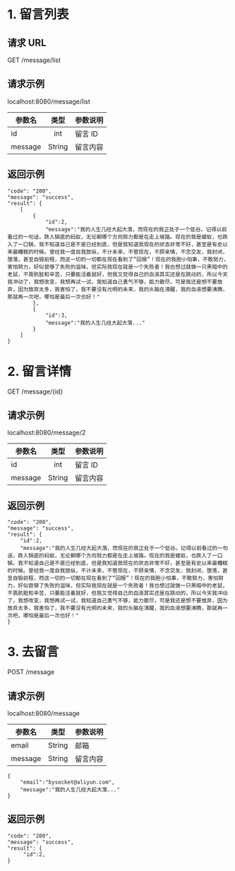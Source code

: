 # 1. 留言列表
## 请求 URL

GET /message/list

## 请求示例

localhost:8080/message/list

|参数名|类型|参数说明|
| ------------- |:-------------:| :-----|
|id|int|留言 ID|
|message|String|留言内容|


## 返回示例
```
"code": "200",
"message": "success",
"result": {
    [
        {
            "id":2,
            "message":"我的人生几经大起大落，而现在的我正处于一个低谷。记得以前看过的一句话，跌入锅底的蚂蚁，无论朝哪个方向努力都是在走上坡路。现在的我是蝼蚁，也跌入了一口锅，我不知道自己是不是已经到底，但是我知道我现在的状态非常不好，甚至是有史以来最糟糕的时候。曾经我一度自我放纵，不计未来，不管现在，不顾亲情，不念交友，我封闭，堕落，甚至自毁前程，而这一切的一切都在现在看到了“回报”！现在的我胆小怕事，不敢努力，害怕努力，好似尝够了失败的滋味，但实际我现在就是一个失败者！我也想过就做一只黑暗中的老鼠，不畏肮脏和辛苦，只要能活着就好，但我又觉得自己的血液其实还是在跳动的，所以今天我冲动了，我想改变，我想再试一试，我知道自己勇气不够，能力散尽，可是我还是想不要放弃，因为放弃太多，我害怕了，我不要没有光明的未来，我的头脑在清醒，我的血液想要沸腾，那就再一次吧，哪怕是最后一次也好！"
        },
        {
            "id":3,
            "message":"我的人生几经大起大落..."
        }
    ]
}
```

# 2. 留言详情
GET /message/{id}

## 请求示例

localhost:8080/message/2

|参数名|类型|参数说明|
| ------------- |:-------------:| :-----|
|id|int|留言 ID|
|message|String|留言内容|


## 返回示例
```
"code": "200",
"message": "success",
"result": {
    "id":2,
    "message":"我的人生几经大起大落，而现在的我正处于一个低谷。记得以前看过的一句话，跌入锅底的蚂蚁，无论朝哪个方向努力都是在走上坡路。现在的我是蝼蚁，也跌入了一口锅，我不知道自己是不是已经到底，但是我知道我现在的状态非常不好，甚至是有史以来最糟糕的时候。曾经我一度自我放纵，不计未来，不管现在，不顾亲情，不念交友，我封闭，堕落，甚至自毁前程，而这一切的一切都在现在看到了“回报”！现在的我胆小怕事，不敢努力，害怕努力，好似尝够了失败的滋味，但实际我现在就是一个失败者！我也想过就做一只黑暗中的老鼠，不畏肮脏和辛苦，只要能活着就好，但我又觉得自己的血液其实还是在跳动的，所以今天我冲动了，我想改变，我想再试一试，我知道自己勇气不够，能力散尽，可是我还是想不要放弃，因为放弃太多，我害怕了，我不要没有光明的未来，我的头脑在清醒，我的血液想要沸腾，那就再一次吧，哪怕是最后一次也好！"
}
```

# 3. 去留言
POST /message
 
## 请求示例

localhost:8080/message

|参数名|类型|参数说明|
| ------------- |:-------------:| :-----|
|email|String|邮箱|
|message|String|留言内容|

```
{
    "email":"bysocket@aliyun.com",
    "message":"我的人生几经大起大落..."
}
```

## 返回示例
```
"code": "200",
"message": "success",
"result": {
     "id":2,
}
```
